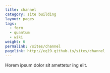 ```yaml
---
title: channel
category: site building
layout: pages
tags:
  - form
  - quantum
  - wiki
weight: 6
permalink: /sites/channel
pagelink: http://eq19.github.io/sites/channel
---
```


Horem ipsum dolor sit amettetur ing elit. 